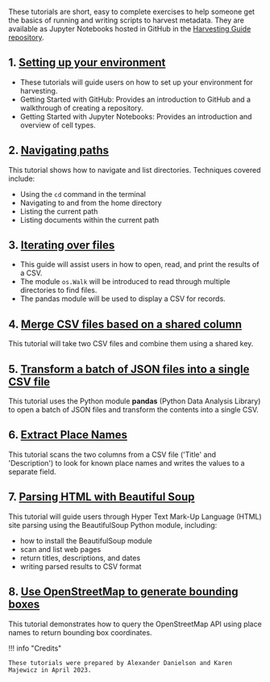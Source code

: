 These tutorials are short, easy to complete exercises to help someone get the basics of running and writing scripts to harvest metadata. They are available as Jupyter Notebooks hosted in GitHub in the [Harvesting Guide repository](https://github.com/geobtaa/harvesting-guide).

## 1. [Setting up your environment](https://github.com/geobtaa/harvesting-guide/tree/main/tutorials/T-01_setting-up)

* These tutorials will guide users on how to set up your environment for harvesting.
* Getting Started with GitHub: Provides an introduction to GitHub and a walkthrough of creating a repository.
* Getting Started with Jupyter Notebooks: Provides an introduction and overview of cell types.

## 2. [Navigating paths](https://github.com/geobtaa/harvesting-guide/blob/main/tutorials/T-02_changing_paths)

This tutorial shows how to navigate and list directories. Techniques covered include:

* Using the `cd` command in the terminal
* Navigating to and from the home directory
* Listing the current path
* Listing documents within the current path

## 3. [Iterating over files](https://github.com/geobtaa/harvesting-guide/tree/main/tutorials/T-03_iterating-files)

* This guide will assist users in how to open, read, and print the results of a CSV.
* The module `os.Walk` will be introduced to read through multiple directories to find files.
* The pandas module will be used to display a CSV for records.

## 4. [Merge CSV files based on a shared column](https://github.com/geobtaa/harvesting-guide/tree/main/tutorials/T-04_merge-csv-files)

This tutorial will take two CSV files and combine them using a shared key.

## 5. [Transform a batch of JSON files into a single CSV file](https://github.com/geobtaa/harvesting-guide/tree/main/tutorials/T-05_json-to-csv)

This tutorial uses the Python module **pandas** (Python Data Analysis Library) to open a batch of JSON files and transform the contents into a single CSV.

## 6. [Extract Place Names](https://github.com/geobtaa/harvesting-guide/tree/main/tutorials/T-06_extract-place-names)

This tutorial scans the two columns from a CSV file ('Title' and 'Description') to look for known place names and writes the values to a separate field.


## 7. [Parsing HTML with Beautiful Soup](https://github.com/geobtaa/harvesting-guide/tree/main/tutorials/T-07_parsing-html-beautiful-soup)

This tutorial will guide users through Hyper Text Mark-Up Language (HTML) site parsing using the BeautifulSoup Python module, including:

* how to install the BeautifulSoup module
* scan and list web pages
* return titles, descriptions, and dates
* writing parsed results to CSV format

## 8. [Use OpenStreetMap to generate bounding boxes](https://github.com/geobtaa/harvesting-guide/tree/main/tutorials/T-08_bboxes-from-osm)

This tutorial demonstrates how to query the OpenStreetMap API using place names to return bounding box coordinates.

!!! info "Credits"

	These tutorials were prepared by Alexander Danielson and Karen Majewicz in April 2023.
